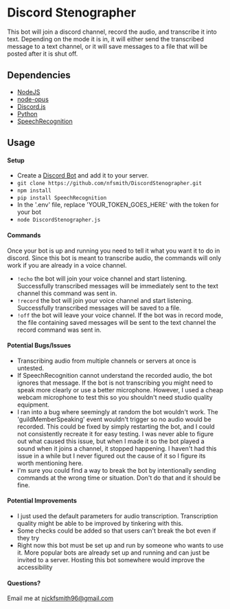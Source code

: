 # Discord Stenographer
This bot will join a discord channel, record the audio, and transcribe it into text. Depending on the mode it is in, it will either send the transcribed message to a text channel, or it will save messages to a file that will be posted after it is shut off.

## Dependencies
+ [NodeJS](https://nodejs.org/)
+ [node-opus](https://www.npmjs.com/package/node-opus)
+ [Discord.js](https://discord.js.org)
+ [Python](https://www.python.org/)
+ [SpeechRecognition](https://pypi.python.org/pypi/SpeechRecognition/)

## Usage

#### Setup
+ Create a [Discord Bot](https://discordapp.com/developers/) and add it to your server.
+ ```git clone https://github.com/nfsmith/DiscordStenographer.git```
+ ```npm install```
+ ```pip install SpeechRecognition```
+ In the '.env' file, replace 'YOUR_TOKEN_GOES_HERE' with the token for your bot
+ ```node DiscordStenographer.js```

#### Commands
Once your bot is up and running you need to tell it what you want it to do in discord. Since this bot is meant to transcribe audio, the commands will only work if you are already in a voice channel.
+ ```!echo``` the bot will join your voice channel and start listening. Successfully transcribed messages will be immediately sent to the text channel this command was sent in.
+ ```!record``` the bot will join your voice channel and start listening. Successfully transcribed messages will be saved to a file.
+ ```!off``` the bot will leave your voice channel. If the bot was in record mode, the file containing saved messages will be sent to the text channel the record command was sent in.


#### Potential Bugs/Issues

+ Transcribing audio from multiple channels or servers at once is untested.
+ If SpeechRecognition cannot understand the recorded audio, the bot ignores that message. If the bot is not transcribing you might need to speak more clearly or use a better microphone. However, I used a cheap webcam microphone to test this so you shouldn't need studio quality equipment.
+ I ran into a bug where seemingly at random the bot wouldn't work. The 'guildMemberSpeaking' event wouldn't trigger so no audio would be recorded. This could be fixed by simply restarting the bot, and I could not consistently recreate it for easy testing. I was never able to figure out what caused this issue, but when I made it so the bot played a sound when it joins a channel, it stopped happening. I haven't had this issue in a while but I never figured out the cause of it so I figure its worth mentioning here.
+ I'm sure you could find a way to break the bot by intentionally sending commands at the wrong time or situation. Don't do that and it should be fine.

#### Potential Improvements
+ I just used the default parameters for audio transcription. Transcription quality might be able to be improved by tinkering with this.
+ Some checks could be added so that users can't break the bot even if they try
+ Right now this bot must be set up and run by someone who wants to use it. More popular bots are already set up and running and can just be invited to a server. Hosting this bot somewhere would improve the accessibility

#### Questions?
Email me at nickfsmith96@gmail.com
